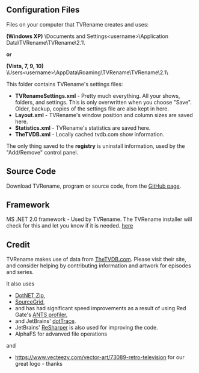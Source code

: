 ## Configuration Files
Files on your computer that TVRename creates and uses:

 **(Windows XP)** \Documents and Settings\<username>\Application Data\TVRename\TVRename\2.1\ 

**or**

 **(Vista, 7, 9, 10)** \Users\<username>\AppData\Roaming\TVRename\TVRename\2.1\ 

This folder contains TVRename's settings files:

* **TVRenameSettings.xml** - Pretty much everything. All your shows, folders, and settings. This is only overwritten when you choose "Save". Older, backup, copies of the settings file are also kept in here.
* **Layout.xml** - TVRename's window position and column sizes are saved here.
* **Statistics.xml** - TVRename's  statistics are saved here.
* **TheTVDB.xml** - Locally cached tvdb.com show information.

The only thing saved to the **registry** is uninstall information, used by the "Add/Remove" control panel.

## Source Code 
Download TVRename, program or source code, from the [GitHub page](https://github.com/TV-Rename/tvrename).

## Framework
MS .NET 2.0 framework - Used by TVRename. The TVRename installer will check for this and let you know if it is needed.
[here](http://www.microsoft.com/downloads/details.aspx?familyid=0856EACB-4362-4B0D-8EDD-AAB15C5E04F5&displaylang=en:new=true)

## Credit
TVRename makes use of data from [TheTVDB.com](http://thetvdb.com/). Please visit their site, and consider helping by contributing information and artwork for episodes and series.

It also uses
* [DotNET Zip](http://www.codeplex.com/DotNetZip), 
* [SourceGrid](http://www.codeplex.com/sourcegrid/), 
* and has had significant speed improvements as a result of using Red Gate's [ANTS profiler](http://www.red-gate.com/products/ants_profiler/index.htm), 
* and JetBrains' [dotTrace](http://www.jetbrains.com/profiler/). 
* JetBrains' [ReSharper](http://www.jetbrains.com/resharper/) is also used for improving the code. 
* AlphaFS for advanved file operations

and
* https://www.vecteezy.com/vector-art/73089-retro-television for our great logo - thanks
